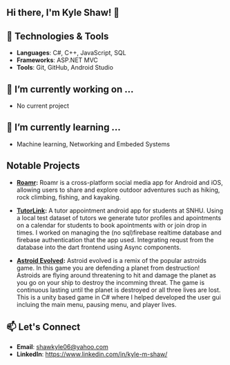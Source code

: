 ## Hi there, I'm Kyle Shaw! 👋

## 🔧 Technologies & Tools 

- **Languages**: C#, C++, JavaScript, SQL
- **Frameworks**: ASP.NET MVC
- **Tools**: Git, GitHub, Android Studio

## 🔭 I’m currently working on ...
 - No current project

## 🌱 I’m currently learning ...
 - Machine learning, Networking and Embeded Systems

## Notable Projects

- **[Roamr](https://github.com/username/project-repo](https://github.com/CameronDeMarco/CS-304/tree/dev)):** Roamr is a cross-platform social media app for Android and iOS, allowing users to share and explore outdoor adventures such as hiking, rock climbing, fishing, and kayaking.

- **[TutorLink](https://github.com/suhalip/SNHU-TutorLink):** A tutor appointment android app for students at SNHU. Using a local test dataset of tutors we generate tutor profiles and apointments on a calendar for students to book apointments with or join drop in times. I worked on managing the (no sql)firebase realtime database and firebase authentication that the app used. Integrating requst from the database into the dart frontend using Async components.

- **[Astroid Evolved](https://github.com/username/project-repo):** Astroid evolved is a remix of the popular astroids game. In this game you are defending a planet from destruction! Astroids are flying around threatening to hit and damage the planet as you go on your ship to destroy the incomming threat. The game is continuous lasting until the planet is destroyed or all three lives are lost. This is a unity based game in C# where I helped developed the user gui incluing the main menu, pausing menu, and player lives.

## 📫 Let's Connect

- **Email**: shawkyle06@yahoo.com
- **LinkedIn**: https://www.linkedin.com/in/kyle-m-shaw/

